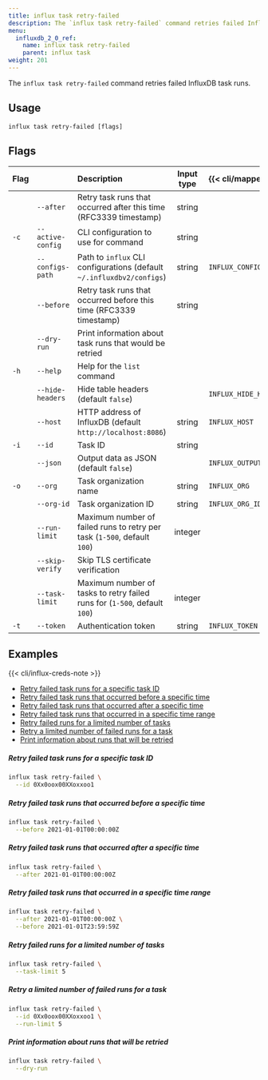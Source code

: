 ```yaml
---
title: influx task retry-failed
description: The `influx task retry-failed` command retries failed InfluxDB task runs.
menu:
  influxdb_2_0_ref:
    name: influx task retry-failed
    parent: influx task
weight: 201
---
```


The `influx task retry-failed` command retries failed InfluxDB task runs.
## Usage
```
influx task retry-failed [flags]
```

## Flags
| Flag |                   | Description                                                               | Input type  | {{< cli/mapped >}}    |
|:---- |:---               |:-----------                                                               |:----------: |:------------------    |
|      | `--after`         | Retry task runs that occurred after this time (RFC3339 timestamp)         | string      |                       |
| `-c` | `--active-config` | CLI configuration to use for command                                      | string      |                       |
|      | `--configs-path`  | Path to `influx` CLI configurations (default `~/.influxdbv2/configs`)     | string      |`INFLUX_CONFIGS_PATH`  |
|      | `--before`        | Retry task runs that occurred before this time (RFC3339 timestamp)        | string      |                       |
|      | `--dry-run`       | Print information about task runs that would be retried                        |             |                       |
| `-h` | `--help`          | Help for the `list` command                                               |             |                       |
|      | `--hide-headers`  | Hide table headers (default `false`)                                      |             | `INFLUX_HIDE_HEADERS` |
|      | `--host`          | HTTP address of InfluxDB (default `http://localhost:8086`)                | string      | `INFLUX_HOST`         |
| `-i` | `--id`            | Task ID                                                                   | string      |                       |
|      | `--json`          | Output data as JSON (default `false`)                                     |             | `INFLUX_OUTPUT_JSON`  |
| `-o` | `--org`           | Task organization name                                                    | string      | `INFLUX_ORG`          |
|      | `--org-id`        | Task organization ID                                                      | string      | `INFLUX_ORG_ID`       |
|      | `--run-limit`     | Maximum number of failed runs to retry per task (`1-500`, default `100`)  | integer     |                       |
|      | `--skip-verify`   | Skip TLS certificate verification                                         |             |                       |
|      | `--task-limit`    | Maximum number of tasks to retry failed runs for (`1-500`, default `100`) | integer     |                       |
| `-t` | `--token`         | Authentication token                                                      | string      | `INFLUX_TOKEN`        |

## Examples

{{< cli/influx-creds-note >}}

- [Retry failed task runs for a specific task ID](#retry-failed-task-runs-for-a-specific-task-id)
- [Retry failed task runs that occurred before a specific time](#retry-failed-task-runs-that-occurred-before-a-specific-time)
- [Retry failed task runs that occurred after a specific time](#retry-failed-task-runs-that-occurred-after-a-specific-time)
- [Retry failed task runs that occurred in a specific time range](#retry-failed-task-runs-that-occurred-in-a-specific-time-range)
- [Retry failed runs for a limited number of tasks](#retry-failed-runs-for-a-limited-number-of-tasks)
- [Retry a limited number of failed runs for a task](#retry-a-limited-number-of-failed-runs-for-a-task)
- [Print information about runs that will be retried](#print-information-about-runs-that-will-be-retried)

##### Retry failed task runs for a specific task ID
```sh
influx task retry-failed \
  --id 0Xx0oox00XXoxxoo1
```

##### Retry failed task runs that occurred before a specific time
```sh
influx task retry-failed \
  --before 2021-01-01T00:00:00Z
```

##### Retry failed task runs that occurred after a specific time
```sh
influx task retry-failed \
  --after 2021-01-01T00:00:00Z
```

##### Retry failed task runs that occurred in a specific time range
```sh
influx task retry-failed \
  --after 2021-01-01T00:00:00Z \
  --before 2021-01-01T23:59:59Z
```

##### Retry failed runs for a limited number of tasks
```sh
influx task retry-failed \
  --task-limit 5
```

##### Retry a limited number of failed runs for a task
```sh
influx task retry-failed \
  --id 0Xx0oox00XXoxxoo1 \
  --run-limit 5
```

##### Print information about runs that will be retried
```sh
influx task retry-failed \
  --dry-run
```
